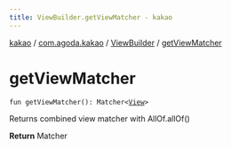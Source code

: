 ```yaml
---
title: ViewBuilder.getViewMatcher - kakao
---
```


[kakao](../../index.html) / [com.agoda.kakao](../index.html) / [ViewBuilder](index.html) / [getViewMatcher](.)

# getViewMatcher

`fun getViewMatcher(): Matcher<`[`View`](https://developer.android.com/reference/android/view/View.html)`>`

Returns combined view matcher with AllOf.allOf()

**Return**
Matcher

